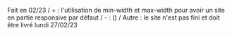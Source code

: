 Fait en 02/23 / + : l'utilisation de min-width et max-width pour avoir un site en partie responsive par défaut  / - : () / Autre : le site n'est pas fini et doit être livré lundi 27/02/23
